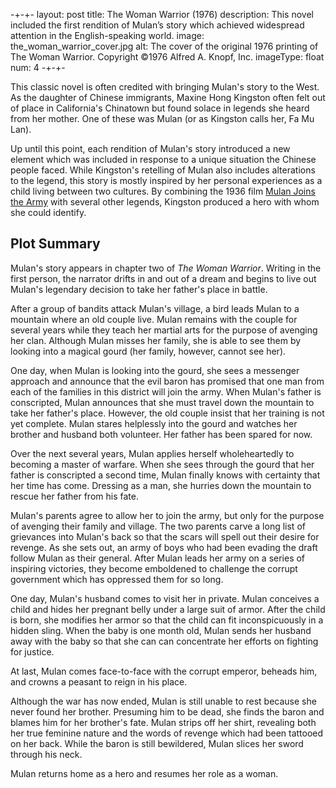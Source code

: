 -+-+-
layout: post
title: The Woman Warrior (1976)
description: This novel included the first rendition of Mulan&rsquo;s story which achieved widespread attention in the English-speaking world.
image: the_woman_warrior_cover.jpg
alt: The cover of the original 1976 printing of The Woman Warrior. Copyright &copy;1976 Alfred A. Knopf, Inc.
imageType: float
num: 4
-+-+-

This classic novel is often credited with bringing Mulan's story to the West. As the daughter of Chinese immigrants, Maxine Hong Kingston often felt out of place in California's Chinatown but found solace in legends she heard from her mother. One of these was Mulan (or as Kingston calls her, Fa Mu Lan).

Up until this point, each rendition of Mulan's story introduced a new element which was included in response to a unique situation the Chinese people faced. While Kingston's retelling of Mulan also includes alterations to the legend, this story is mostly inspired by her personal experiences as a child living between two cultures. By combining the 1936 film [Mulan Joins the Army](/pages/post_imperial/mulan_joins_the_army_1936) with several other legends, Kingston produced a hero with whom she could identify.

<h2>Plot Summary</h2>

Mulan's story appears in chapter two of *The Woman Warrior*. Writing in the first person, the narrator drifts in and out of a dream and begins to live out Mulan's legendary decision to take her father's place in battle.

After a group of bandits attack Mulan's village, a bird leads Mulan to a mountain where an old couple live. Mulan remains with the couple for several years while they teach her martial arts for the purpose of avenging her clan. Although Mulan misses her family, she is able to see them by looking into a magical gourd (her family, however, cannot see her).

One day, when Mulan is looking into the gourd, she sees a messenger approach and announce that the evil baron has promised that one man from each of the families in this district will join the army. When Mulan's father is conscripted, Mulan announces that she must travel down the mountain to take her father's place. However, the old couple insist that her training is not yet complete. Mulan stares helplessly into the gourd and watches her brother and husband both volunteer. Her father has been spared for now.

Over the next several years, Mulan applies herself wholeheartedly to becoming a master of warfare. When she sees through the gourd that her father is conscripted a second time, Mulan finally knows with certainty that her time has come. Dressing as a man, she hurries down the mountain to rescue her father from his fate.

Mulan's parents agree to allow her to join the army, but only for the purpose of avenging their family and village. The two parents carve a long list of grievances into Mulan's back so that the scars will spell out their desire for revenge. As she sets out, an army of boys who had been evading the draft follow Mulan as their general. After Mulan leads her army on a series of inspiring victories, they become emboldened to challenge the corrupt government which has oppressed them for so long.

One day, Mulan's husband comes to visit her in private. Mulan conceives a child and hides her pregnant belly under a large suit of armor. After the child is born, she modifies her armor so that the child can fit inconspicuously in a hidden sling. When the baby is one month old, Mulan sends her husband away with the baby so that she can can concentrate her efforts on fighting for justice.

At last, Mulan comes face-to-face with the corrupt emperor, beheads him, and crowns a peasant to reign in his place.

Although the war has now ended, Mulan is still unable to rest because she never found her brother. Presuming him to be dead, she finds the baron and blames him for her brother's fate. Mulan strips off her shirt, revealing both her true feminine nature and the words of revenge which had been tattooed on her back. While the baron is still bewildered, Mulan slices her sword through his neck.

Mulan returns home as a hero and resumes her role as a woman.
